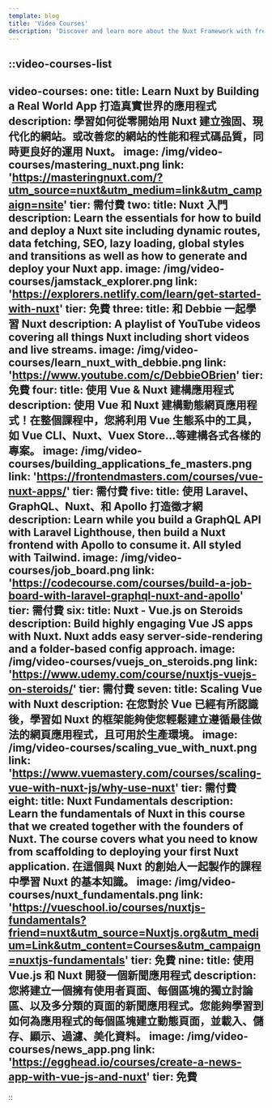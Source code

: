 ```yaml
---
template: blog
title: 'Video Courses'
description: 'Discover and learn more about the Nuxt Framework with free and premium video courses.'
---
```

::video-courses-list
---
video-courses:
  one:
    title: Learn Nuxt by Building a Real World App 打造真實世界的應用程式
    description: 學習如何從零開始用 Nuxt 建立強固、現代化的網站。或改善您的網站的性能和程式碼品質，同時更良好的運用 Nuxt。
    image: /img/video-courses/mastering_nuxt.png
    link: 'https://masteringnuxt.com/?utm_source=nuxt&utm_medium=link&utm_campaign=nsite'
    tier: 需付費
  two:
    title: Nuxt 入門
    description: Learn the essentials for how to build and deploy a Nuxt site including dynamic routes, data fetching, SEO, lazy loading, global styles and transitions as well as how to generate and deploy your Nuxt app.
    image: /img/video-courses/jamstack_explorer.png
    link: 'https://explorers.netlify.com/learn/get-started-with-nuxt'
    tier: 免費
  three:
    title: 和 Debbie 一起學習 Nuxt
    description: A playlist of YouTube videos covering all things Nuxt including short videos and live streams.
    image: /img/video-courses/learn_nuxt_with_debbie.png
    link: 'https://www.youtube.com/c/DebbieOBrien'
    tier: 免費
  four:
    title: 使用 Vue & Nuxt 建構應用程式
    description: 使用 Vue 和 Nuxt 建構動態網頁應用程式！在整個課程中，您將利用 Vue 生態系中的工具，如 Vue CLI、Nuxt、Vuex Store...等建構各式各樣的專案。
    image: /img/video-courses/building_applications_fe_masters.png
    link: 'https://frontendmasters.com/courses/vue-nuxt-apps/'
    tier: 需付費
  five:
    title: 使用 Laravel、GraphQL、Nuxt、和 Apollo 打造徵才網
    description: Learn while you build a GraphQL API with Laravel Lighthouse, then build a Nuxt frontend with Apollo to consume it. All styled with Tailwind.
    image: /img/video-courses/job_board.png
    link: 'https://codecourse.com/courses/build-a-job-board-with-laravel-graphql-nuxt-and-apollo'
    tier: 需付費
  six:
    title: Nuxt - Vue.js on Steroids
    description: Build highly engaging Vue JS apps with Nuxt. Nuxt adds easy server-side-rendering and a folder-based config approach.
    image: /img/video-courses/vuejs_on_steroids.png
    link: 'https://www.udemy.com/course/nuxtjs-vuejs-on-steroids/'
    tier: 需付費
  seven:
    title: Scaling Vue with Nuxt
    description: 在您對於 Vue 已經有所認識後，學習如 Nuxt 的框架能夠使您輕鬆建立遵循最佳做法的網頁應用程式，且可用於生產環境。
    image: /img/video-courses/scaling_vue_with_nuxt.png
    link: 'https://www.vuemastery.com/courses/scaling-vue-with-nuxt-js/why-use-nuxt'
    tier: 需付費
  eight:
    title: Nuxt Fundamentals
    description: Learn the fundamentals of Nuxt in this course that we created together with the founders of Nuxt. The course covers what you need to know from scaffolding to deploying your first Nuxt application. 在這個與 Nuxt 的創始人一起製作的課程中學習 Nuxt 的基本知識。
    image: /img/video-courses/nuxt_fundamentals.png
    link: 'https://vueschool.io/courses/nuxtjs-fundamentals?friend=nuxt&utm_source=Nuxtjs.org&utm_medium=Link&utm_content=Courses&utm_campaign=nuxtjs-fundamentals'
    tier: 免費
  nine:
    title: 使用 Vue.js 和 Nuxt 開發一個新聞應用程式
    description: 您將建立一個擁有使用者頁面、每個區塊的獨立討論區、以及多分類的頁面的新聞應用程式。您能夠學習到如何為應用程式的每個區塊建立動態頁面，並載入、儲存、顯示、過濾、美化資料。
    image: /img/video-courses/news_app.png
    link: 'https://egghead.io/courses/create-a-news-app-with-vue-js-and-nuxt'
    tier: 免費
---
::
